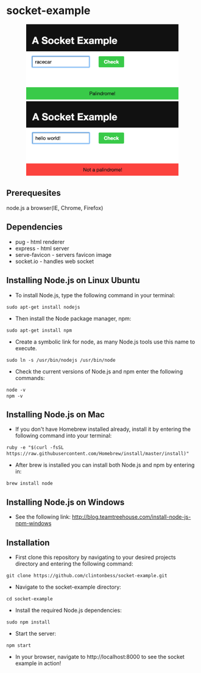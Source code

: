# socket-example  

<div style="text-align:center"><img src ="isPalindrome.png" width="400"/></div>
<div style="text-align:center"><img src ="notPalindrome.png" width="400" /></div>

## Prerequesites
  node.js
  a browser(IE, Chrome, Firefox)

## Dependencies
  - pug - html renderer
  - express - html server
  - serve-favicon - servers favicon image
  - socket.io - handles web socket

## Installing Node.js on Linux Ubuntu
- To install Node.js, type the following command in your terminal:
```
sudo apt-get install nodejs
```
- Then install the Node package manager, npm:
```
sudo apt-get install npm
```
- Create a symbolic link for node, as many Node.js tools use this name to execute.
```
sudo ln -s /usr/bin/nodejs /usr/bin/node
```
- Check the current versions of Node.js and npm enter the following commands:
```
node -v
npm -v
```

## Installing Node.js on Mac

- If you don't have Homebrew installed already, install it by entering the following command into your terminal:
```
ruby -e "$(curl -fsSL https://raw.githubusercontent.com/Homebrew/install/master/install)"
```
- After brew is installed you can install both Node.js and npm by entering in:
```
brew install node
```

## Installing Node.js on Windows
- See the following link: http://blog.teamtreehouse.com/install-node-js-npm-windows

## Installation
- First clone this repository by navigating to your desired projects directory and entering the following command:
```
git clone https://github.com/clintonbess/socket-example.git
```
- Navigate to the socket-example directory:
```
cd socket-example
```
- Install the required Node.js dependencies:
```
sudo npm install
```
- Start the server:
```
npm start
```
- In your browser, navigate to http://localhost:8000 to see the socket example in action!


